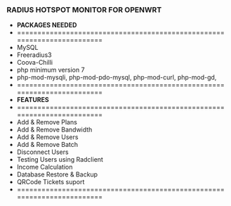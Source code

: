 ### RADIUS HOTSPOT MONITOR FOR OPENWRT

* **PACKAGES NEEDED**
* ========================================================================
* MySQL
* Freeradius3
* Coova-Chilli
* php minimum version 7
* php-mod-mysqli, php-mod-pdo-mysql, php-mod-curl, php-mod-gd,
* ========================================================================
* **FEATURES**
* ========================================================================
* Add & Remove Plans
* Add & Remove Bandwidth
* Add & Remove Users
* Add & Remove Batch
* Disconnect Users
* Testing Users using Radclient
* Income Calculation
* Database Restore & Backup
* QRCode Tickets suport
* ========================================================================
